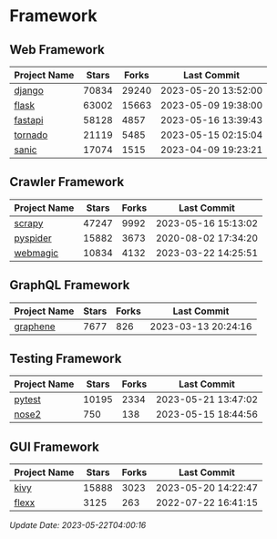 # Framework

## Web Framework
| Project Name | Stars | Forks | Last Commit |
| ------------ | ----- | ----- | ----------- |
| [django](https://github.com/django/django) | 70834 | 29240 | 2023-05-20 13:52:00 |
| [flask](https://github.com/pallets/flask) | 63002 | 15663 | 2023-05-09 19:38:00 |
| [fastapi](https://github.com/tiangolo/fastapi) | 58128 | 4857 | 2023-05-16 13:39:43 |
| [tornado](https://github.com/tornadoweb/tornado) | 21119 | 5485 | 2023-05-15 02:15:04 |
| [sanic](https://github.com/sanic-org/sanic) | 17074 | 1515 | 2023-04-09 19:23:21 |

## Crawler Framework
| Project Name | Stars | Forks | Last Commit |
| ------------ | ----- | ----- | ----------- |
| [scrapy](https://github.com/scrapy/scrapy) | 47247 | 9992 | 2023-05-16 15:13:02 |
| [pyspider](https://github.com/binux/pyspider) | 15882 | 3673 | 2020-08-02 17:34:20 |
| [webmagic](https://github.com/code4craft/webmagic) | 10834 | 4132 | 2023-03-22 14:25:51 |

## GraphQL Framework
| Project Name | Stars | Forks | Last Commit |
| ------------ | ----- | ----- | ----------- |
| [graphene](https://github.com/graphql-python/graphene) | 7677 | 826 | 2023-03-13 20:24:16 |

## Testing Framework
| Project Name | Stars | Forks | Last Commit |
| ------------ | ----- | ----- | ----------- |
| [pytest](https://github.com/pytest-dev/pytest) | 10195 | 2334 | 2023-05-21 13:47:02 |
| [nose2](https://github.com/nose-devs/nose2) | 750 | 138 | 2023-05-15 18:44:56 |

## GUI Framework
| Project Name | Stars | Forks | Last Commit |
| ------------ | ----- | ----- | ----------- |
| [kivy](https://github.com/kivy/kivy) | 15888 | 3023 | 2023-05-20 14:22:47 |
| [flexx](https://github.com/flexxui/flexx) | 3125 | 263 | 2022-07-22 16:41:15 |

*Update Date: 2023-05-22T04:00:16*